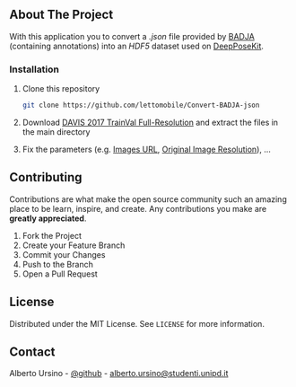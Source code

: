 <!-- ABOUT THE PROJECT -->
## About The Project

With this application you to convert a *.json* file provided by [BADJA](https://github.com/benjiebob/BADJA) (containing annotations) into an *HDF5* dataset used on [DeepPoseKit](https://github.com/lettomobile/DeepPoseKit).

<!-- GETTING STARTED -->
### Installation

1. Clone this repository
   ```sh
   git clone https://github.com/lettomobile/Convert-BADJA-json
   ```
2. Download [DAVIS 2017 TrainVal Full-Resolution](https://data.vision.ee.ethz.ch/csergi/share/davis/DAVIS-2017-trainval-Full-Resolution.zip) and extract the files
in the main directory

3. Fix the parameters (e.g. [Images URL](https://github.com/lettomobile/Convert-BADJA-json/blob/59f5fda0e45c21e2bf4ba8480a4f27024ce7a0f3/code/write.py#L107), [Original Image Resolution](https://github.com/lettomobile/Convert-BADJA-json/blob/59f5fda0e45c21e2bf4ba8480a4f27024ce7a0f3/code/write.py#L129)), ...

<!-- CONTRIBUTING -->
## Contributing

Contributions are what make the open source community such an amazing place to be learn, inspire, and create. Any contributions you make are **greatly appreciated**.

1. Fork the Project
2. Create your Feature Branch
3. Commit your Changes
4. Push to the Branch
5. Open a Pull Request

<!-- LICENSE -->
## License

Distributed under the MIT License. See `LICENSE` for more information.

<!-- CONTACT -->
## Contact

Alberto Ursino - [@github](https://github.com/lettomobile) - alberto.ursino@studenti.unipd.it
